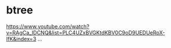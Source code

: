 # btree
https://www.youtube.com/watch?v=RAgCa_IDCNQ&list=PLC4UZxBVGKtdKBV0C9oD9UEDUeRoX-IfK&index=3
...
